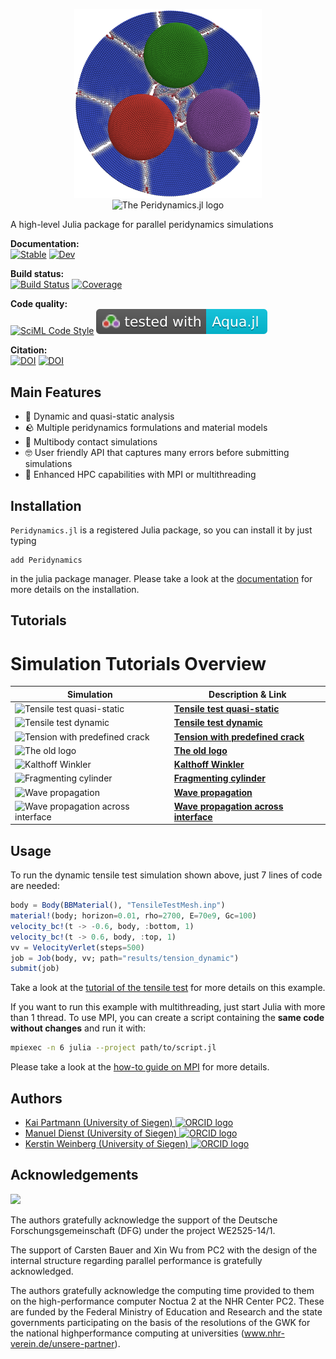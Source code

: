 <p align="center">
  <img src="docs/src/assets/logo.png" width="300" />
  <br>
  <picture>
    <source media="(prefers-color-scheme: dark)" srcset="https://github.com/kaipartmann/Peridynamics.jl/assets/68582683/817c7bd4-9c02-4cc4-ac66-998c0f5e95e2">
    <source media="(prefers-color-scheme: light)" srcset="https://github.com/kaipartmann/Peridynamics.jl/assets/68582683/70c24007-5aa9-460f-9a97-c67b1df32750">
    <img alt="The Peridynamics.jl logo" src="https://github.com/kaipartmann/Peridynamics.jl/assets/68582683/70c24007-5aa9-460f-9a97-c67b1df32750" width="400">
  </picture>
</p>

A high-level Julia package for parallel peridynamics simulations

**Documentation:**\
[![Stable](https://img.shields.io/badge/docs-stable-blue.svg)](https://kaipartmann.github.io/Peridynamics.jl/stable/)
[![Dev](https://img.shields.io/badge/docs-dev-blue.svg)](https://kaipartmann.github.io/Peridynamics.jl/dev/)

**Build status:**\
[![Build Status](https://github.com/kaipartmann/Peridynamics.jl/actions/workflows/CI.yml/badge.svg?branch=main)](https://github.com/kaipartmann/Peridynamics.jl/actions/workflows/CI.yml?query=branch%3Amain)
[![Coverage](https://codecov.io/gh/kaipartmann/Peridynamics.jl/branch/main/graph/badge.svg)](https://codecov.io/gh/kaipartmann/Peridynamics.jl)

**Code quality:**\
[![SciML Code Style](https://img.shields.io/static/v1?label=code%20style&message=SciML&color=9558b2)](https://github.com/SciML/SciMLStyle)
[![Aqua QA](https://raw.githubusercontent.com/JuliaTesting/Aqua.jl/master/badge.svg)](https://github.com/JuliaTesting/Aqua.jl)

**Citation:**\
[![DOI](https://proceedings.juliacon.org/papers/10.21105/jcon.00165/status.svg)](https://doi.org/10.21105/jcon.00165)
[![DOI](https://zenodo.org/badge/503281781.svg)](https://zenodo.org/badge/latestdoi/503281781)

## Main Features
- 🎯 Dynamic and quasi-static analysis
- 🪨 Multiple peridynamics formulations and material models
- 🎳 Multibody contact simulations
- 🤓 User friendly API that captures many errors before submitting simulations
- 🚀 Enhanced HPC capabilities with MPI or multithreading

## Installation

`Peridynamics.jl` is a registered Julia package, so you can install it by just typing
```
add Peridynamics
```
in the julia package manager. Please take a look at the [documentation](https://kaipartmann.github.io/Peridynamics.jl/stable/index#Installation) for more details on the installation.

## Tutorials

# Simulation Tutorials Overview

| Simulation | Description & Link |
|------------|--------------------|
| ![Tensile test quasi-static](https://github.com/kaipartmann/Peridynamics.jl/assets/68582683/ac69d8aa-526d-436a-aa0c-820a1f42bcca) | [**Tensile test quasi-static**](https://kaipartmann.github.io/Peridynamics.jl/stable/generated/tutorial_tension_static/) |
| ![Tensile test dynamic](https://github.com/kaipartmann/Peridynamics.jl/assets/68582683/dda2b7b3-d44b-41a9-b133-6d1b548df1c1) | [**Tensile test dynamic**](https://kaipartmann.github.io/Peridynamics.jl/stable/generated/tutorial_tension_dynfrac/) |
| ![Tension with predefined crack](https://github.com/kaipartmann/Peridynamics.jl/assets/68582683/9f627d2d-44b5-43a3-94cd-9d34894fd142) | [**Tension with predefined crack**](https://kaipartmann.github.io/Peridynamics.jl/stable/generated/tutorial_tension_precrack/) |
| ![The old logo](https://github.com/kaipartmann/Peridynamics.jl/assets/68582683/5439e112-9088-49a3-bb01-aff541adc0f8) | [**The old logo**](https://kaipartmann.github.io/Peridynamics.jl/stable/generated/tutorial_logo/) |
| ![Kalthoff Winkler](https://github.com/kaipartmann/Peridynamics.jl/assets/68582683/6dc362ef-4997-4327-9bc1-41350fac2dc1) | [**Kalthoff Winkler**](https://kaipartmann.github.io/Peridynamics.jl/stable/generated/tutorial_kalthoff-winkler_dynfrac/) |
| ![Fragmenting cylinder](https://github.com/user-attachments/assets/58e11123-6143-4e13-8642-7e30c9e6c86d) | [**Fragmenting cylinder**](https://kaipartmann.github.io/Peridynamics.jl/stable/generated/tutorial_cylinder/) |
| ![Wave propagation](https://github.com/user-attachments/assets/7fa65fd4-38d8-46cb-833f-990417211d17) | [**Wave propagation**](https://kaipartmann.github.io/Peridynamics.jl/stable/generated/tutorial_wave_in_bar/) |
| ![Wave propagation across interface](https://github.com/user-attachments/assets/082f635f-caf2-40db-938e-e4a98e2f3915) | [**Wave propagation across interface**](https://kaipartmann.github.io/Peridynamics.jl/stable/generated/tutorial_wave_interface/) |


## Usage
To run the dynamic tensile test simulation shown above, just 7 lines of code are needed:
```julia
body = Body(BBMaterial(), "TensileTestMesh.inp")
material!(body; horizon=0.01, rho=2700, E=70e9, Gc=100)
velocity_bc!(t -> -0.6, body, :bottom, 1)
velocity_bc!(t -> 0.6, body, :top, 1)
vv = VelocityVerlet(steps=500)
job = Job(body, vv; path="results/tension_dynamic")
submit(job)
```
Take a look at the [tutorial of the tensile test](https://kaipartmann.github.io/Peridynamics.jl/stable/generated/tutorial_tension_dynfrac/) for more details on this example.

If you want to run this example with multithreading, just start Julia with more than 1 thread.
To use MPI, you can create a script containing the **same code without changes** and run it with:
```bash
mpiexec -n 6 julia --project path/to/script.jl
```
Please take a look at the [how-to guide on MPI](https://kaipartmann.github.io/Peridynamics.jl/dev/howto_mpi/) for more details.

## Authors

- <a href="https://orcid.org/0000-0002-5238-4355">Kai Partmann (University of Siegen) <img alt="ORCID logo" src="https://info.orcid.org/wp-content/uploads/2019/11/orcid_16x16.png" width="16" height="16" /></a>
- <a href="https://orcid.org/0009-0004-9195-0112">Manuel Dienst (University of Siegen) <img alt="ORCID logo" src="https://info.orcid.org/wp-content/uploads/2019/11/orcid_16x16.png" width="16" height="16" /></a>
- <a href="https://orcid.org/0000-0002-2213-8401">Kerstin Weinberg (University of Siegen) <img alt="ORCID logo" src="https://info.orcid.org/wp-content/uploads/2019/11/orcid_16x16.png" width="16" height="16" /></a>

## Acknowledgements
<img src=https://github.com/kaipartmann/Peridynamics.jl/assets/68582683/0d14a65b-4e05-4408-8107-59ac9c1477d2 width=500>

The authors gratefully acknowledge the support of the Deutsche Forschungsgemeinschaft (DFG) under the project WE2525-14/1.

The support of Carsten Bauer and Xin Wu from PC2 with the design of the internal structure regarding parallel performance is gratefully acknowledged.

The authors gratefully acknowledge the computing time provided to them on the high-performance computer Noctua 2 at the NHR Center PC2. These are funded by the Federal Ministry of Education and Research and the state governments participating on the basis of the resolutions of the GWK for the national highperformance computing at universities (www.nhr-verein.de/unsere-partner).
